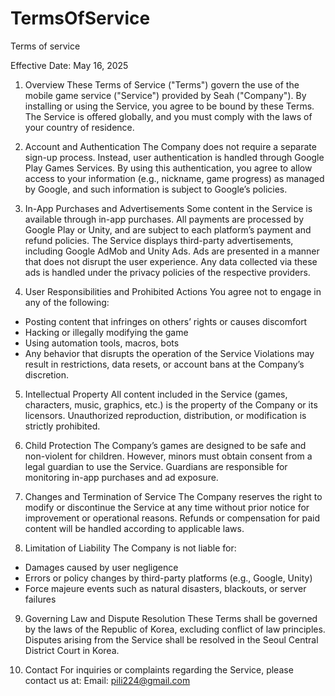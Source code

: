 # TermsOfService
Terms of service

Effective Date: May 16, 2025

1. Overview
These Terms of Service ("Terms") govern the use of the mobile game service ("Service") provided by Seah ("Company"). By installing or using the Service, you agree to be bound by these Terms. The Service is offered globally, and you must comply with the laws of your country of residence.


2. Account and Authentication
The Company does not require a separate sign-up process. Instead, user authentication is handled through Google Play Games Services. By using this authentication, you agree to allow access to your information (e.g., nickname, game progress) as managed by Google, and such information is subject to Google’s policies.


3. In-App Purchases and Advertisements
Some content in the Service is available through in-app purchases. All payments are processed by Google Play or Unity, and are subject to each platform’s payment and refund policies.
The Service displays third-party advertisements, including Google AdMob and Unity Ads. Ads are presented in a manner that does not disrupt the user experience. Any data collected via these ads is handled under the privacy policies of the respective providers.


4. User Responsibilities and Prohibited Actions
You agree not to engage in any of the following:
* Posting content that infringes on others’ rights or causes discomfort
* Hacking or illegally modifying the game
* Using automation tools, macros, bots
* Any behavior that disrupts the operation of the Service
Violations may result in restrictions, data resets, or account bans at the Company’s discretion.


5. Intellectual Property
All content included in the Service (games, characters, music, graphics, etc.) is the property of the Company or its licensors. Unauthorized reproduction, distribution, or modification is strictly prohibited.


7. Child Protection
The Company’s games are designed to be safe and non-violent for children. However, minors must obtain consent from a legal guardian to use the Service. Guardians are responsible for monitoring in-app purchases and ad exposure.


8. Changes and Termination of Service
The Company reserves the right to modify or discontinue the Service at any time without prior notice for improvement or operational reasons. Refunds or compensation for paid content will be handled according to applicable laws.


9. Limitation of Liability
The Company is not liable for:
- Damages caused by user negligence
- Errors or policy changes by third-party platforms (e.g., Google, Unity)
- Force majeure events such as natural disasters, blackouts, or server failures


9. Governing Law and Dispute Resolution
These Terms shall be governed by the laws of the Republic of Korea, excluding conflict of law principles. Disputes arising from the Service shall be resolved in the Seoul Central District Court in Korea.


10. Contact
For inquiries or complaints regarding the Service, please contact us at:
Email: pili224@gmail.com

